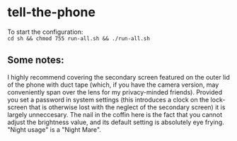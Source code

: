 # tell-the-phone

To start the configuration:\
`cd sh && chmod 755 run-all.sh && ./run-all.sh`

## Some notes:
I highly recommend covering the secondary screen featured on the outer lid of the phone with duct tape (which, if you have the camera version, may conveniently span over the lens for my privacy-minded friends). Provided you set a password in system settings (this introduces a clock on the lock-screen that is otherwise lost with the neglect of the secondary screen) it is largely unneccesary. The nail in the coffin here is the fact that you cannot adjust the brightness value, and its default setting is absolutely eye frying. "Night usage" is a "Night Mare".
